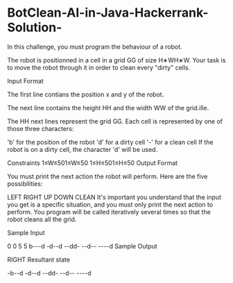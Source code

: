 # BotClean-AI-in-Java-Hackerrank-Solution-
In this challenge, you must program the behaviour of a robot.

The robot is positionned in a cell in a grid GG of size H∗WH∗W. Your task is to move the robot through it in order to clean every "dirty" cells.

Input Format

The first line contians the position x and y of the robot.

The next line contains the height HH and the width WW of the grid.ille.

The HH next lines represent the grid GG. Each cell is represented by one of those three characters:

'b' for the position of the robot
'd' for a dirty cell
'-' for a clean cell
If the robot is on a dirty cell, the character 'd' will be used. 

Constraints 
1≤W≤501≤W≤50 
1≤H≤501≤H≤50
Output Format

You must print the next action the robot will perform. Here are the five possibilities:

LEFT
RIGHT
UP
DOWN
CLEAN
It's important you understand that the input you get is a specific situation, and you must only print the next action to perform. You program will be called iteratively several times so that the robot cleans all the grid.

Sample Input

0 0
5 5
b---d
-d--d
--dd-
--d--
----d
Sample Output

RIGHT
Resultant state

-b--d
-d--d
--dd-
--d--
----d
